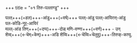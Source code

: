 +++
title = "०१ तिरु-पल्लाण्डु"
+++

पल्ल्+++(=हल)+++-आंडु+++(=वर्ष)+++ पल्ल्-आंडु पल्ल्-आयिरत्त्-आंडु  
पल-कोडि-नूऱ्‌-आयिरं  
मल्ल्-आंड तिण्+++(=दप्प)+++-दोळ् मणि-वण्णा+++(=वर्ण)+++ - उन्  
शॆव्व्+++(←चॆम्=कॆम्)+++-अडि शॆव्वि+++(←चॆव्वि=चॆलुवु)+++-तिरुक्-काप्पु.